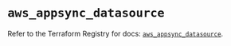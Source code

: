 # `aws_appsync_datasource`

Refer to the Terraform Registry for docs: [`aws_appsync_datasource`](https://registry.terraform.io/providers/hashicorp/aws/4.54.0/docs/resources/appsync_datasource).
